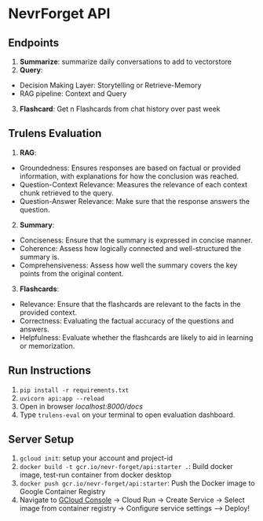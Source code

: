# NevrForget API

## Endpoints

1. **Summarize**: summarize daily conversations to add to vectorstore
2. **Query**:

- Decision Making Layer: Storytelling or Retrieve-Memory
- RAG pipeline: Context and Query

3. **Flashcard**: Get n Flashcards from chat history over past week

## Trulens Evaluation

1. **RAG**:

- Groundedness: Ensures responses are based on factual or provided information, with explanations for how the conclusion was reached.
- Question-Context Relevance: Measures the relevance of each context chunk retrieved to the query.
- Question-Answer Relevance: Make sure that the response answers the question.

2. **Summary**:

- Conciseness: Ensure that the summary is expressed in concise manner.
- Coherence: Assess how logically connected and well-structured the summary is.
- Comprehensiveness: Assess how well the summary covers the key points from the original content.

3. **Flashcards**:

- Relevance: Ensure that the flashcards are relevant to the facts in the provided context.
- Correctness: Evaluating the factual accuracy of the questions and answers.
- Helpfulness: Evaluate whether the flashcards are likely to aid in learning or memorization.

## Run Instructions

1. `pip install -r requirements.txt`
2. `uvicorn api:app --reload`
3. Open in browser _localhost:8000/docs_
4. Type `trulens-eval` on your terminal to open evaluation dashboard.

## Server Setup

1. `gcloud init`: setup your account and project-id
2. `docker build -t gcr.io/nevr-forget/api:starter .`: Build docker image, test-run container from docker desktop
3. `docker push gcr.io/nevr-forget/api:starter`: Push the Docker image to Google Container Registry
4. Navigate to [GCloud Console](https://console.cloud.google.com/) -> Cloud Run -> Create Service -> Select image from container registry -> Configure service settings --> Deploy!
